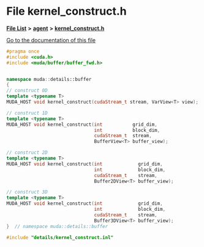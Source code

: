 

# File kernel\_construct.h

[**File List**](files.md) **>** [**agent**](dir_b105d52dbe330929a6f21338e69b1ba4.md) **>** [**kernel\_construct.h**](kernel__construct_8h.md)

[Go to the documentation of this file](kernel__construct_8h.md)


```C++
#pragma once
#include <cuda.h>
#include <muda/buffer/buffer_fwd.h>


namespace muda::details::buffer
{
// construct 0D
template <typename T>
MUDA_HOST void kernel_construct(cudaStream_t stream, VarView<T> view);

// construct 1D
template <typename T>
MUDA_HOST void kernel_construct(int           grid_dim,
                                int           block_dim,
                                cudaStream_t  stream,
                                BufferView<T> buffer_view);

// construct 2D
template <typename T>
MUDA_HOST void kernel_construct(int             grid_dim,
                                int             block_dim,
                                cudaStream_t    stream,
                                Buffer2DView<T> buffer_view);

// construct 3D
template <typename T>
MUDA_HOST void kernel_construct(int             grid_dim,
                                int             block_dim,
                                cudaStream_t    stream,
                                Buffer3DView<T> buffer_view);
}  // namespace muda::details::buffer

#include "details/kernel_construct.inl"
```


